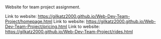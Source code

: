 Website for team project assignment.

Link to website: https://gilkatz2000.github.io/Web-Dev-Team-Project/homepage.html
Link to website: https://gilkatz2000.github.io/Web-Dev-Team-Project/pricing.html
Link to website: https://gilkatz2000.github.io/Web-Dev-Team-Project/rides.html